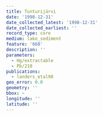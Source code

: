 ```yaml
---
title: Tunturijärvi
date: '1998-12-31'
date_collected_latest: '1998-12-31'
date_collected_earliest: ''
record_type: core
medium: lake_sediment
feature: '668'
description: ''
parameters:
  - Hg/extractable
  - Pb/210
publications:
  - landers_etal98
geo_error: 0.0
geometry: ''
bbox: ~
longitude: ''
latitude: ''
---
```

